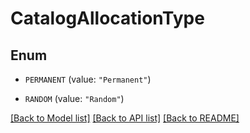 # CatalogAllocationType

## Enum


* `PERMANENT` (value: `"Permanent"`)

* `RANDOM` (value: `"Random"`)


[[Back to Model list]](../README.md#documentation-for-models) [[Back to API list]](../README.md#documentation-for-api-endpoints) [[Back to README]](../README.md)


